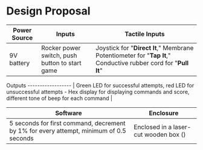 # Design Proposal

Power Source | Inputs | Tactile Inputs
------------------ | ------------------- | -------------------
9V battery | Rocker power switch, push button to start game | Joystick for "**Direct It**," Membrane Potentiometer for "**Tap It**," Conductive rubber cord for "**Pull It**"

Outputs
------------------ |
Green LED for successful attempts, red LED for unsuccessful attempts - Hex display for displaying commands and score, different tone of beep for each command |

Software | Enclosure
------------------ | ------------------
5 seconds for first command, decrement by 1% for every attempt, minimum of 0.5 seconds | Enclosed in a laser-cut wooden box ()
